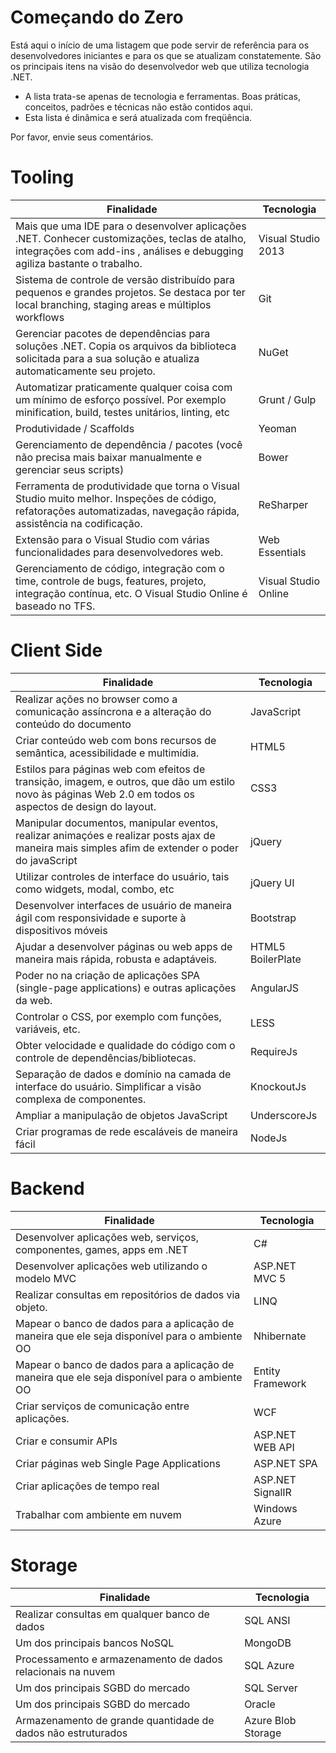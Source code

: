 Começando do Zero
===============

Está aqui o início de uma listagem que pode servir de referência para os desenvolvedores iniciantes e para os que se atualizam constatemente. São os principais itens na visão do desenvolvedor web que utiliza tecnologia .NET.

- A lista trata-se apenas de tecnologia e ferramentas. Boas práticas, conceitos, padrões e técnicas não estão contidos aqui. 
- Esta lista é dinâmica e será atualizada com freqüência. 

Por favor, envie seus comentários.

Tooling
===============

| Finalidade                                                                                                                                                                 | Tecnologia           |
|----------------------------------------------------------------------------------------------------------------------------------------------------------------------------|----------------------|
| Mais que uma IDE para o desenvolver aplicações .NET. Conhecer customizações, teclas de atalho, integrações com add-ins , análises e debugging agiliza bastante o trabalho. | Visual Studio 2013   |
| Sistema de controle de versão distribuído para pequenos e grandes projetos. Se destaca por ter local branching, staging areas e múltiplos workflows                        | Git                  |
| Gerenciar pacotes de dependências para soluções .NET. Copia os arquivos da biblioteca solicitada para a sua solução e atualiza automaticamente seu projeto.                | NuGet                |
| Automatizar praticamente qualquer coisa com um mínimo de esforço possível. Por exemplo minification, build, testes unitários, linting, etc                                 | Grunt / Gulp         |
| Produtividade / Scaffolds                                                                                                                                                  | Yeoman               |
| Gerenciamento de dependência / pacotes (você não precisa mais baixar manualmente e gerenciar seus scripts)                                                                 | Bower                |
| Ferramenta de produtividade que torna o Visual Studio muito melhor. Inspeções de código, refatorações automatizadas, navegação rápida, assistência na codificação.         | ReSharper            |
| Extensão para o Visual Studio com várias funcionalidades para desenvolvedores web.                                                                                         | Web Essentials       |
| Gerenciamento de código, integração com o time, controle de bugs, features, projeto, integração contínua, etc. O Visual Studio Online é baseado no TFS.                    | Visual Studio Online |

Client Side
===============

| Finalidade                                                                                                                                               | Tecnologia        |
|----------------------------------------------------------------------------------------------------------------------------------------------------------|-------------------|
| Realizar ações no browser como a comunicação assíncrona e a alteração do conteúdo do documento                                                           | JavaScript        |
| Criar conteúdo web com bons recursos de semântica, acessibilidade e multimídia.                                                                          | HTML5             |
| Estilos para páginas web com efeitos de transição, imagem, e outros, que dão um estilo novo às páginas Web 2.0 em todos os aspectos de design do layout. | CSS3              |
| Manipular documentos, manipular eventos, realizar animaçóes e realizar posts ajax de maneira mais simples afim de extender o poder do javaScript         | jQuery            |
| Utilizar controles de interface do usuário, tais como widgets, modal, combo, etc                                                                         | jQuery UI         |
| Desenvolver interfaces de usuário de maneira ágil com responsividade e suporte à dispositivos móveis                                                     | Bootstrap         |
| Ajudar a desenvolver páginas ou web apps de maneira mais rápida, robusta e adaptáveis.                                                                   | HTML5 BoilerPlate |
| Poder no na criação de aplicações SPA (single-page applications) e outras aplicações da web.                                                             | AngularJS         |
| Controlar o CSS, por exemplo com funções, variáveis, etc.                                                                                                | LESS              |
| Obter velocidade e qualidade do código com o controle de dependências/bibliotecas.                                                                       | RequireJs         |
| Separação de dados e domínio na camada de interface do usuário. Simplificar a visão complexa de componentes.                                             | KnockoutJs        |
| Ampliar a manipulação de objetos JavaScript                                                                                                              | UnderscoreJs      |
| Criar  programas de rede escaláveis de maneira fácil                                                                                                     | NodeJs            |

Backend
===============

| Finalidade                                                                                     | Tecnologia       |
|------------------------------------------------------------------------------------------------|------------------|
| Desenvolver aplicações web, serviços, componentes, games, apps em .NET                         | C#               |
| Desenvolver aplicações web utilizando o modelo MVC                                             | ASP.NET MVC 5    |
| Realizar consultas em repositórios de dados via objeto.                                        | LINQ             |
| Mapear o banco de dados para a aplicação de maneira que ele seja disponível para o ambiente OO | Nhibernate       |
| Mapear o banco de dados para a aplicação de maneira que ele seja disponível para o ambiente OO | Entity Framework |
| Criar serviços de comunicação entre aplicações.                                                | WCF              |
| Criar e consumir APIs                                                                          | ASP.NET WEB API  |
| Criar páginas web Single Page Applications                                                     | ASP.NET SPA      |
| Criar aplicações de tempo real                                                                 | ASP.NET SignalIR |
| Trabalhar com ambiente em nuvem                                                                | Windows Azure    |

Storage
===============

| Finalidade                                                   | Tecnologia         |
|--------------------------------------------------------------|--------------------|
| Realizar consultas em qualquer banco de dados                | SQL ANSI           |
| Um dos principais bancos NoSQL                               | MongoDB            |
| Processamento e armazenamento de dados relacionais na nuvem  | SQL Azure          |
| Um dos principais SGBD do mercado                            | SQL Server         |
| Um dos principais SGBD do mercado                            | Oracle             |
| Armazenamento de grande quantidade de dados não estruturados | Azure Blob Storage |
